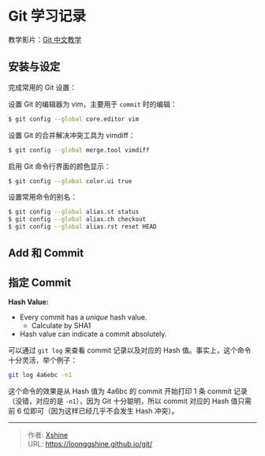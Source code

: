 # Git 学习记录


教学影片：[Git 中文教学][git-zh-tutorials]

## 安装与设定

完成常用的 Git 设置：

设置 Git 的编辑器为 vim，主要用于 `commit` 时的编辑：

```bash
$ git config --global core.editor vim
```

设置 Git 的合并解决冲突工具为 vimdiff：
```bash
$ git config --global merge.tool vimdiff
```

启用 Git 命令行界面的颜色显示：

```bash
$ git config --global color.ui true 
```

设置常用命令的别名：

```bash
$ git config --global alias.st status
$ git config --global alias.ch checkout
$ git config --global alias.rst reset HEAD
```

## Add 和 Commit

## 指定 Commit

**Hash Value:**
- Every commit has a *unique* hash value.
  - Calculate by SHA1
- Hash value can indicate a commit absolutely.

可以通过 `git log` 来查看 commit 记录以及对应的 Hash 值。事实上，这个命令十分灵活，举个例子：

```bash
git log 4a6ebc -n1
```

这个命令的效果是从 Hash 值为 4a6bc 的 commit 开始打印 1 条 commit 记录（没错，对应的是 `-n1`），因为 Git 十分聪明，所以 commit 对应的 Hash 值只需前 6 位即可（因为这样已经几乎不会发生 Hash 冲突）。

[git-zh-tutorials]: https://www.youtube.com/playlist?list=PLlyOkSAh6TwcvJQ1UtvkSwhZWCaM_S07d


---

> 作者: [Xshine](https://github.com/LoongGshine)  
> URL: https://loonggshine.github.io/git/  

